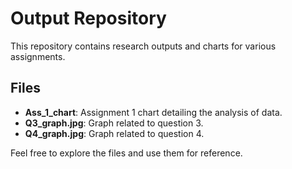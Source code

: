 # Output Repository

This repository contains research outputs and charts for various assignments.

## Files
- **Ass_1_chart**: Assignment 1 chart detailing the analysis of data.
- **Q3_graph.jpg**: Graph related to question 3.
- **Q4_graph.jpg**: Graph related to question 4.

Feel free to explore the files and use them for reference.
